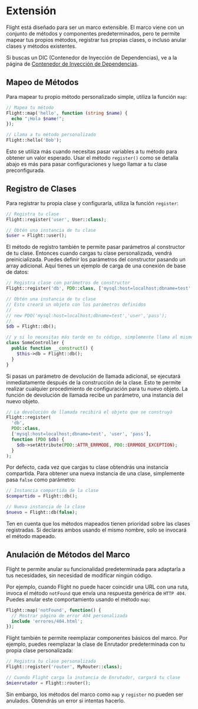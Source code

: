 # Extensión

Flight está diseñado para ser un marco extensible. El marco viene con un conjunto
de métodos y componentes predeterminados, pero te permite mapear tus propios métodos,
registrar tus propias clases, o incluso anular clases y métodos existentes.

Si buscas un DIC (Contenedor de Inyección de Dependencias), ve a la página de
[Contenedor de Inyección de Dependencias](dependency-injection-container).

## Mapeo de Métodos

Para mapear tu propio método personalizado simple, utiliza la función `map`:

```php
// Mapea tu método
Flight::map('hello', function (string $name) {
  echo "¡Hola $name!";
});

// Llama a tu método personalizado
Flight::hello('Bob');
```

Esto se utiliza más cuando necesitas pasar variables a tu método para obtener un valor esperado.
Usar el método `register()` como se detalla abajo es más para pasar configuraciones
y luego llamar a tu clase preconfigurada.

## Registro de Clases

Para registrar tu propia clase y configurarla, utiliza la función `register`:

```php
// Registra tu clase
Flight::register('user', User::class);

// Obtén una instancia de tu clase
$user = Flight::user();
```

El método de registro también te permite pasar parámetros al constructor de tu clase.
Entonces cuando cargas tu clase personalizada, vendrá preinicializada.
Puedes definir los parámetros del constructor pasando un array adicional.
Aquí tienes un ejemplo de carga de una conexión de base de datos:

```php
// Registra clase con parámetros de constructor
Flight::register('db', PDO::class, ['mysql:host=localhost;dbname=test', 'user', 'pass']);

// Obtén una instancia de tu clase
// Esto creará un objeto con los parámetros definidos
//
// new PDO('mysql:host=localhost;dbname=test','user','pass');
//
$db = Flight::db();

// y si lo necesitas más tarde en tu código, simplemente llama al mismo método de nuevo
class SomeController {
  public function __construct() {
	$this->db = Flight::db();
  }
}
```

Si pasas un parámetro de devolución de llamada adicional, se ejecutará inmediatamente
después de la construcción de la clase. Esto te permite realizar cualquier procedimiento de configuración para tu
nuevo objeto. La función de devolución de llamada recibe un parámetro, una instancia del nuevo objeto.

```php
// La devolución de llamada recibirá el objeto que se construyó
Flight::register(
  'db',
  PDO::class,
  ['mysql:host=localhost;dbname=test', 'user', 'pass'],
  function (PDO $db) {
    $db->setAttribute(PDO::ATTR_ERRMODE, PDO::ERRMODE_EXCEPTION);
  }
);
```

Por defecto, cada vez que cargas tu clase obtendrás una instancia compartida.
Para obtener una nueva instancia de una clase, simplemente pasa `false` como parámetro:

```php
// Instancia compartida de la clase
$compartido = Flight::db();

// Nueva instancia de la clase
$nuevo = Flight::db(false);
```

Ten en cuenta que los métodos mapeados tienen prioridad sobre las clases registradas. Si
declaras ambos usando el mismo nombre, solo se invocará el método mapeado.

## Anulación de Métodos del Marco

Flight te permite anular su funcionalidad predeterminada para adaptarla a tus necesidades,
sin necesidad de modificar ningún código.

Por ejemplo, cuando Flight no puede hacer coincidir una URL con una ruta, invoca el método `notFound`
que envía una respuesta genérica de `HTTP 404`. Puedes anular este comportamiento
usando el método `map`:

```php
Flight::map('notFound', function() {
  // Mostrar página de error 404 personalizada
  include 'errores/404.html';
});
```

Flight también te permite reemplazar componentes básicos del marco.
Por ejemplo, puedes reemplazar la clase de Enrutador predeterminada con tu propia clase personalizada:

```php
// Registra tu clase personalizada
Flight::register('router', MyRouter::class);

// Cuando Flight carga la instancia de Enrutador, cargará tu clase
$mienrutador = Flight::router();
```

Sin embargo, los métodos del marco como `map` y `register` no pueden ser anulados. Obtendrás
un error si intentas hacerlo.